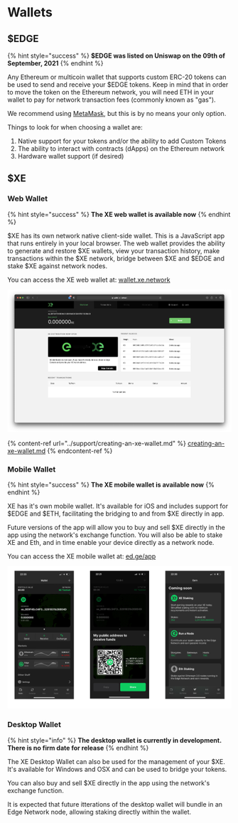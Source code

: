 # Wallets

## $EDGE

{% hint style="success" %}
**$EDGE was listed on Uniswap on the 09th of September, 2021**
{% endhint %}

Any Ethereum or multicoin wallet that supports custom ERC-20 tokens can be used to send and receive your $EDGE tokens. Keep in mind that in order to move the token on the Ethereum network, you will need ETH in your wallet to pay for network transaction fees (commonly known as "gas").

We recommend using [MetaMask](https://metamask.io/), but this is by no means your only option.

Things to look for when choosing a wallet are:

1. Native support for your tokens and/or the ability to add Custom Tokens
2. The ability to interact with contracts (dApps) on the Ethereum network
3. Hardware wallet support (if desired)

## $XE

### Web Wallet

{% hint style="success" %}
**The XE web wallet is available now**
{% endhint %}

$XE has its own network native client-side wallet. This is a JavaScript app that runs entirely in your local browser. The web wallet provides the ability to generate and restore $XE wallets, view your transaction history, make transactions within the $XE network, bridge between $XE and $EDGE and stake $XE against network nodes.

You can access the XE web wallet at: [wallet.xe.network](https://wallet.xe.network)

![](../.gitbook/assets/screenshot-2021-06-04-at-17.12.15.png)

{% content-ref url="../support/creating-an-xe-wallet.md" %}
[creating-an-xe-wallet.md](../support/creating-an-xe-wallet.md)
{% endcontent-ref %}



### Mobile Wallet

{% hint style="success" %}
**The XE mobile wallet is available now**
{% endhint %}

XE has it's own mobile wallet. It's available for iOS and includes support for $EDGE and $ETH, facilitating the bridging to and from $XE directly in app.

Future versions of the app will allow you to buy and sell $XE directly in the app using the network's exchange function. You will also be able to stake XE and Eth, and in time enable your device directly as a network node.

You can access the XE mobile wallet at: [ed.ge/app](https://ed.ge/app)

![](../.gitbook/assets/wallet.png)

### Desktop Wallet

{% hint style="info" %}
**The desktop wallet is currently in development. There is no firm date for release**
{% endhint %}

The XE Desktop Wallet can also be used for the management of your $XE. It's available for Windows and OSX and can be used to bridge your tokens.

You can also buy and sell $XE directly in the app using the network's exchange function.

It is expected that future itterations of the desktop wallet will bundle in an Edge Network node, allowing staking directly within the wallet.
